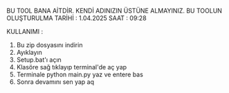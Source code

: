 BU T0OL BANA AİTDİR. KENDİ ADINIZIN ÜSTÜNE ALMAYINIZ. BU TOOLUN OLUŞTURULMA TARİHİ : 1.04.2025  SAAT : 09:28

KULLANIMI :
1) Bu zip dosyasını indirin
2) Ayıklayın
3) Setup.bat'ı açın
4) Klasöre sağ tıklayıp terminal'de aç yap
5) Terminale python main.py yaz ve entere bas
6) Sonra devamını sen yap aq
